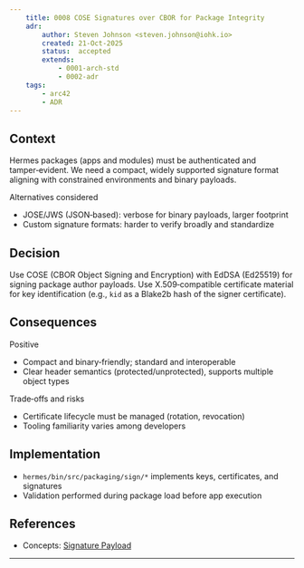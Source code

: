 ```yaml
---
    title: 0008 COSE Signatures over CBOR for Package Integrity
    adr:
        author: Steven Johnson <steven.johnson@iohk.io>
        created: 21-Oct-2025
        status:  accepted
        extends:
            - 0001-arch-std
            - 0002-adr
    tags:
        - arc42
        - ADR
---
```


## Context

Hermes packages (apps and modules) must be authenticated and tamper‑evident.
We need a compact, widely supported signature format aligning with constrained environments and binary payloads.

Alternatives considered

* JOSE/JWS (JSON‑based): verbose for binary payloads, larger footprint
* Custom signature formats: harder to verify broadly and standardize

## Decision

Use COSE (CBOR Object Signing and Encryption) with EdDSA (Ed25519) for signing package author payloads.
Use X.509‑compatible certificate material for key identification (e.g., `kid` as a Blake2b hash of the signer certificate).

## Consequences

Positive

* Compact and binary‑friendly; standard and interoperable
* Clear header semantics (protected/unprotected), supports multiple object types

Trade‑offs and risks

* Certificate lifecycle must be managed (rotation, revocation)
* Tooling familiarity varies among developers

## Implementation

* `hermes/bin/src/packaging/sign/*` implements keys, certificates, and signatures
* Validation performed during package load before app execution

## References

* Concepts: [Signature Payload](../08_concepts/hermes_signing_procedure/signature_format.md#signature-payload)

---
